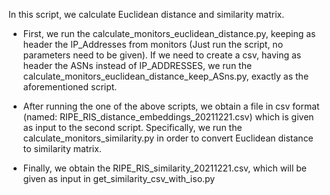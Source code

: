 In this script, we calculate Euclidean distance and similarity matrix.

- First, we run the calculate_monitors_euclidean_distance.py, keeping as header the IP_Addresses from monitors (Just run the script, no parameters need to be given).
If we need to create a csv, having as header the ASNs instead of IP_ADDRESSES, we run the calculate_monitors_euclidean_distance_keep_ASns.py, exactly as the aforementioned script.

- After running the one of the above scripts, we obtain a file in csv format (named: RIPE_RIS_distance_embeddings_20211221.csv) which is given as input to the second script.
Specifically, we run the calculate_monitors_similarity.py in order to convert Euclidean distance to similarity matrix.

- Finally, we obtain the RIPE_RIS_similarity_20211221.csv, which will be given as input in get_similarity_csv_with_iso.py